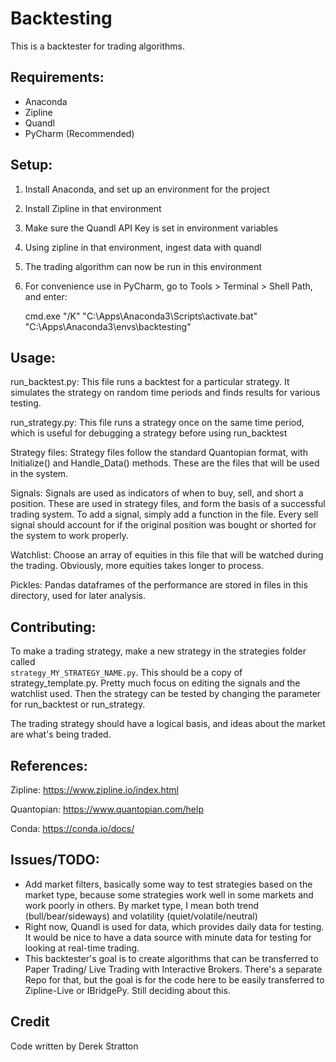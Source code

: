 # Backtesting
This is a backtester for trading algorithms.

## Requirements:
- Anaconda
- Zipline
- Quandl
- PyCharm (Recommended)

## Setup:
1. Install Anaconda, and set up an environment for the project
2. Install Zipline in that environment
3. Make sure the Quandl API Key is set in environment variables
4. Using zipline in that environment, ingest data with quandl
5. The trading algorithm can now be run in this environment
6. For convenience use in PyCharm, go to Tools > Terminal > Shell Path, and enter:

    cmd.exe "/K"  "C:\Apps\Anaconda3\Scripts\activate.bat" "C:\Apps\Anaconda3\envs\backtesting"

## Usage:
run_backtest.py: This file runs a backtest for a particular strategy. It simulates the strategy
on random time periods and finds results for various testing.

run_strategy.py: This file runs a strategy once on the same time period, which is useful for 
debugging a strategy before using run_backtest

Strategy files: Strategy files follow the standard Quantopian format, with Initialize()
and Handle_Data() methods. These are the files that will be used in the system.

Signals: Signals are used as indicators of when to buy, sell, and short a position. These are
used in strategy files, and form the basis of a successful trading system. To add a signal,
simply add a function in the file. Every sell signal should account for if the original 
position was bought or shorted for the system to work properly.

Watchlist: Choose an array of equities in this file that will be watched during the trading. 
Obviously, more equities takes longer to process.

Pickles: Pandas dataframes of the performance are stored in files in this directory, used for
later analysis.

## Contributing:
To make a trading strategy, make a new strategy in the strategies folder called \
`strategy_MY_STRATEGY_NAME.py`. This should be a copy of strategy_template.py. Pretty much
focus on editing the signals and the watchlist used. Then the strategy can be tested by
changing the parameter for run_backtest or run_strategy.

The trading strategy should have a logical basis, and ideas about the market are what's
being traded.


## References:
Zipline: https://www.zipline.io/index.html

Quantopian: https://www.quantopian.com/help

Conda: https://conda.io/docs/

## Issues/TODO:
- Add market filters, basically some way to test strategies based on the market type, because
some strategies work well in some markets and work poorly in others. By market type, I mean
both trend (bull/bear/sideways) and volatility (quiet/volatile/neutral)
- Right now, Quandl is used for data, which provides daily data for testing. It would be nice 
to have a data source with minute data for testing for looking at real-time trading.
- This backtester's goal is to create algorithms that can be transferred to Paper Trading/
Live Trading with Interactive Brokers. There's a separate Repo for that, but the goal is for
the code here to be easily transferred to Zipline-Live or IBridgePy. Still deciding about this.

## Credit
Code written by Derek Stratton